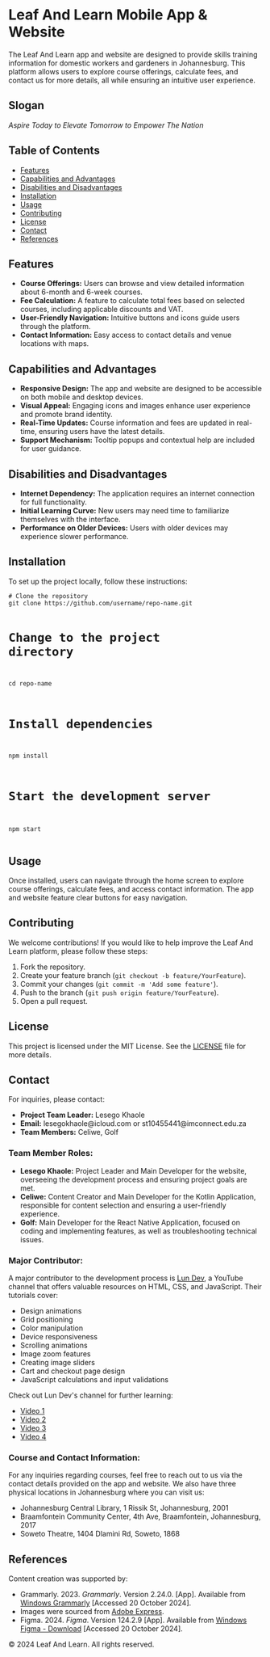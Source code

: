 <!DOCTYPE html>
<html lang="en">

<head>
    <meta charset="UTF-8">
    <meta name="viewport" content="width=device-width, initial-scale=1.0">
    <title>Leaf And Learn README</title>
</head>

<body>

<h1>Leaf And Learn Mobile App & Website</h1>
<p>The Leaf And Learn app and website are designed to provide skills training information for domestic workers and gardeners in Johannesburg. This platform allows users to explore course offerings, calculate fees, and contact us for more details, all while ensuring an intuitive user experience.</p>

<h2>Slogan</h2>
<p><em>Aspire Today to Elevate Tomorrow to Empower The Nation</em></p>

<h2>Table of Contents</h2>
<ul>
    <li><a href="#features">Features</a></li>
    <li><a href="#capabilities-and-advantages">Capabilities and Advantages</a></li>
    <li><a href="#disabilities-and-disadvantages">Disabilities and Disadvantages</a></li>
    <li><a href="#installation">Installation</a></li>
    <li><a href="#usage">Usage</a></li>
    <li><a href="#contributing">Contributing</a></li>
    <li><a href="#license">License</a></li>
    <li><a href="#contact">Contact</a></li>
    <li><a href="#references">References</a></li>
</ul>

<div class="features">
    <h2 id="features">Features</h2>
    <ul>
        <li><strong>Course Offerings:</strong> Users can browse and view detailed information about 6-month and 6-week courses.</li>
        <li><strong>Fee Calculation:</strong> A feature to calculate total fees based on selected courses, including applicable discounts and VAT.</li>
        <li><strong>User-Friendly Navigation:</strong> Intuitive buttons and icons guide users through the platform.</li>
        <li><strong>Contact Information:</strong> Easy access to contact details and venue locations with maps.</li>
    </ul>
</div>

<div class="capabilities">
    <h2 id="capabilities-and-advantages">Capabilities and Advantages</h2>
    <ul>
        <li><strong>Responsive Design:</strong> The app and website are designed to be accessible on both mobile and desktop devices.</li>
        <li><strong>Visual Appeal:</strong> Engaging icons and images enhance user experience and promote brand identity.</li>
        <li><strong>Real-Time Updates:</strong> Course information and fees are updated in real-time, ensuring users have the latest details.</li>
        <li><strong>Support Mechanism:</strong> Tooltip popups and contextual help are included for user guidance.</li>
    </ul>
</div>

<div class="disadvantages">
    <h2 id="disabilities-and-disadvantages">Disabilities and Disadvantages</h2>
    <ul>
        <li><strong>Internet Dependency:</strong> The application requires an internet connection for full functionality.</li>
        <li><strong>Initial Learning Curve:</strong> New users may need time to familiarize themselves with the interface.</li>
        <li><strong>Performance on Older Devices:</strong> Users with older devices may experience slower performance.</li>
    </ul>
</div>

<h2 id="installation">Installation</h2>
<p>To set up the project locally, follow these instructions:</p>
<pre><code># Clone the repository
git clone https://github.com/username/repo-name.git

# Change to the project directory
cd repo-name

# Install dependencies
npm install

# Start the development server
npm start
</code></pre>

<h2 id="usage">Usage</h2>
<p>Once installed, users can navigate through the home screen to explore course offerings, calculate fees, and access contact information. The app and website feature clear buttons for easy navigation.</p>

<h2 id="contributing">Contributing</h2>
<p>We welcome contributions! If you would like to help improve the Leaf And Learn platform, please follow these steps:</p>
<ol>
    <li>Fork the repository.</li>
    <li>Create your feature branch (<code>git checkout -b feature/YourFeature</code>).</li>
    <li>Commit your changes (<code>git commit -m 'Add some feature'</code>).</li>
    <li>Push to the branch (<code>git push origin feature/YourFeature</code>).</li>
    <li>Open a pull request.</li>
</ol>

<h2 id="license">License</h2>
<p>This project is licensed under the MIT License. See the <a href="LICENSE">LICENSE</a> file for more details.</p>

<h2 id="contact">Contact</h2>
<p>For inquiries, please contact:</p>
<ul>
    <li><strong>Project Team Leader:</strong> Lesego Khaole</li>
    <li><strong>Email:</strong> lesegokhaole@icloud.com or st10455441@imconnect.edu.za</li>
    <li><strong>Team Members:</strong> Celiwe, Golf</li>
</ul>

<h3>Team Member Roles:</h3>
<ul>
    <li><strong>Lesego Khaole:</strong> Project Leader and Main Developer for the website, overseeing the development process and ensuring project goals are met.</li>
    <li><strong>Celiwe:</strong> Content Creator and Main Developer for the Kotlin Application, responsible for content selection and ensuring a user-friendly experience.</li>
    <li><strong>Golf:</strong> Main Developer for the React Native Application, focused on coding and implementing features, as well as troubleshooting technical issues.</li>
</ul>

<h3>Major Contributor:</h3>
<p>A major contributor to the development process is <a href="https://www.youtube.com/@lundeveloper">Lun Dev</a>, a YouTube channel that offers valuable resources on HTML, CSS, and JavaScript. Their tutorials cover:</p>
<ul>
    <li>Design animations</li>
    <li>Grid positioning</li>
    <li>Color manipulation</li>
    <li>Device responsiveness</li>
    <li>Scrolling animations</li>
    <li>Image zoom features</li>
    <li>Creating image sliders</li>
    <li>Cart and checkout page design</li>
    <li>JavaScript calculations and input validations</li>
</ul>
<p>Check out Lun Dev's channel for further learning:</p>
<ul>
    <li><a href="https://www.youtube.com/watch?v=bCTd1eRX7Iw">Video 1</a></li>
    <li><a href="https://www.youtube.com/watch?v=b6dI42vEsrs&t=87s">Video 2</a></li>
    <li><a href="https://www.youtube.com/watch?v=EtjGnYUTxKY">Video 3</a></li>
    <li><a href="https://www.youtube.com/watch?v=RnKSfe_eShQ">Video 4</a></li>
</ul>

<h3>Course and Contact Information:</h3>
<p>For any inquiries regarding courses, feel free to reach out to us via the contact details provided on the app and website. We also have three physical locations in Johannesburg where you can visit us:</p>
<ul>
    <li>Johannesburg Central Library, 1 Rissik St, Johannesburg, 2001</li>
    <li>Braamfontein Community Center, 4th Ave, Braamfontein, Johannesburg, 2017</li>
    <li>Soweto Theatre, 1404 Dlamini Rd, Soweto, 1868</li>
</ul>

<h2 id="references">References</h2>
<p>Content creation was supported by:</p>
<ul>
    <li>Grammarly. 2023. <em>Grammarly</em>. Version 2.24.0. [App]. Available from <a href="Windows Grammarly.lnk">Windows Grammarly</a> [Accessed 20 October 2024].</li>
    <li>Images were sourced from <a href="https://new.express.adobe.com/">Adobe Express</a>.</li>
    <li>Figma. 2024. <em>Figma</em>. Version 124.2.9 [App]. Available from <a href="https://www.softonic.com/download/figma/windows">Windows Figma - Download</a> [Accessed 20 October 2024].</li>
</ul>

<footer>
    <p>&copy; 2024 Leaf And Learn. All rights reserved.</p>
</footer>

</body>
</html>
